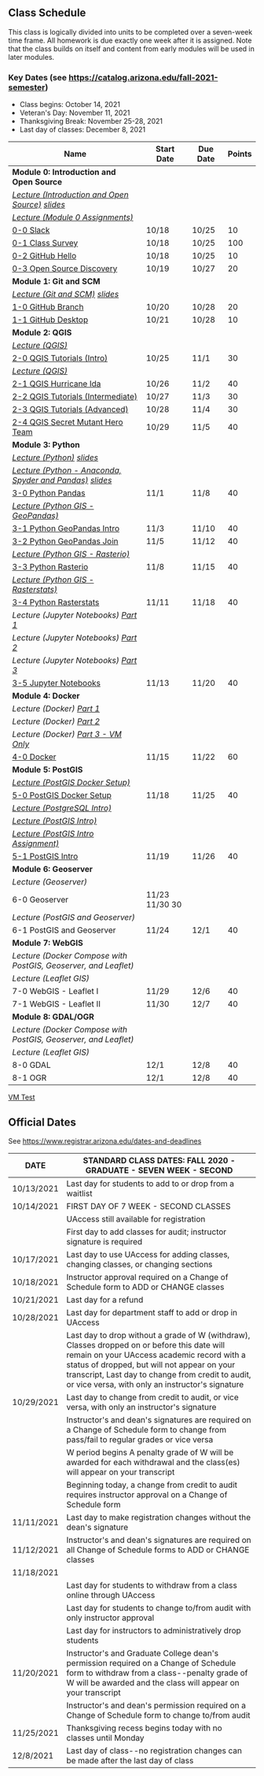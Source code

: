 
## Class Schedule

This class is logically divided into units to be completed over a seven-week time frame. All homework is due exactly one week after it is assigned. Note that the class builds on itself and content from early modules will be used in later modules.

### Key Dates (see https://catalog.arizona.edu/fall-2021-semester)
- Class begins: October 14, 2021
- Veteran's Day: November 11, 2021
- Thanksgiving Break: November 25-28, 2021
- Last day of classes:  December 8, 2021

|  **Name** | **Start Date** | **Due Date** | **Points** |
| --- | --- | --- | --- |
|  **Module 0: Introduction and Open Source** |  |  |  |
|  _[Lecture (Introduction and Open Source)](https://arizona.hosted.panopto.com/Panopto/Pages/Viewer.aspx?id=04cc21d5-9af4-4a82-aecf-adb6013f6654) [slides](https://docs.google.com/presentation/d/1FGNTisqx0IPc5MA2D1MSbp9G2RGPgNRWU0akR91QVAs/edit?usp=sharing)_ |  |  |  |
|  _[Lecture (Module 0 Assignments)](https://arizona.hosted.panopto.com/Panopto/Pages/Viewer.aspx?id=9fc4f48b-d92c-4e88-b50a-adb6015c4e8d)_ |  |  |  |
|  [0-0 Slack](https://classroom.github.com/a/qZ3g_NFJ) | 10/18 | 10/25 | 10 |
|  [0-1 Class Survey](https://classroom.github.com/a/5Zlm-FCi) | 10/18 | 10/25 | 100 |
|  [0-2 GitHub Hello](https://classroom.github.com/a/IIlfr4O1) | 10/18 | 10/25 | 10 |
|  [0-3 Open Source Discovery](https://classroom.github.com/a/yCQXUlSo) | 10/19 | 10/27 | 20 |
|  **Module 1: Git and SCM** |  |  |  |
|  _[Lecture (Git and SCM)](https://arizona.hosted.panopto.com/Panopto/Pages/Viewer.aspx?id=d3b504fb-e46c-4e5b-8fea-adb700515188) [slides](https://docs.google.com/presentation/d/1FyhN4Zb7QYgusHxbhNjKpusEC9mP6_7Q_BpCo34AH8g/edit?usp=sharing)_ |  |  |  |
|  [1-0 GitHub Branch](https://classroom.github.com/a/39Hsnkkf) | 10/20 | 10/28 | 20 |
|  [1-1 GitHub Desktop](https://classroom.github.com/a/L8_n_Awz) | 10/21 | 10/28 | 10 |
|  **Module 2: QGIS** |  |  |  |
|  _[Lecture (QGIS)](https://arizona.hosted.panopto.com/Panopto/Pages/Viewer.aspx?id=2ac7bcc7-072e-4d1d-821f-adc7005075f1)_ |  |  |  |
|  [2-0 QGIS Tutorials (Intro)](https://classroom.github.com/a/jT5JEYGE) | 10/25 | 11/1 | 30 |
|  _[Lecture (QGIS)](https://arizona.hosted.panopto.com/Panopto/Pages/Viewer.aspx?id=b7db86bd-439d-4fbd-9501-adcc00320743)_ |  |  |  |
|  [2-1 QGIS Hurricane Ida](https://classroom.github.com/a/tAQR7TOZ) | 10/26 | 11/2 | 40 |
|  [2-2 QGIS Tutorials (Intermediate)](https://classroom.github.com/a/lptNxvrc) | 10/27 | 11/3 | 30 |
|  [2-3 QGIS Tutorials (Advanced)](https://classroom.github.com/a/Dvb93Udc) | 10/28 | 11/4 | 30 |
|  [2-4 QGIS Secret Mutant Hero Team](https://classroom.github.com/a/Bii9aMCr) | 10/29 | 11/5 | 40 |
|  **Module 3: Python** |  |  |  |
|  _[Lecture (Python)](https://arizona.hosted.panopto.com/Panopto/Pages/Viewer.aspx?id=83304fba-424f-430f-87e1-adcc00448e6e) [slides](https://d2l.arizona.edu/d2l/le/content/1094533/viewContent/11628054/View)_ |  |  |  |
|  _[Lecture (Python - Anaconda, Spyder and Pandas)](https://arizona.hosted.panopto.com/Panopto/Pages/Viewer.aspx?id=724a9842-c1d7-462b-be0c-add4004b113e) [slides](https://d2l.arizona.edu/d2l/le/content/1094533/viewContent/11656475/View)_ |  |  |  |
|  [3-0 Python Pandas](https://classroom.github.com/a/fVcakB78) | 11/1 | 11/8 | 40 |
|  _[Lecture (Python GIS - GeoPandas)](https://arizona.hosted.panopto.com/Panopto/Pages/Viewer.aspx?id=98d80d3b-6c09-4734-b520-add5006228ad)_ |  |  |  |
|  [3-1 Python GeoPandas Intro](https://classroom.github.com/a/qqkd4P50) | 11/3 | 11/10 | 40 |
|  [3-2 Python GeoPandas Join](https://classroom.github.com/a/vqDR8c7B) | 11/5 | 11/12 | 40 |
|  _[Lecture (Python GIS - Rasterio)](https://arizona.hosted.panopto.com/Panopto/Pages/Viewer.aspx?id=9ce148fe-a9c5-4db4-b30a-adda004f64f0)_ |  |  |  |
|  [3-3 Python Rasterio](https://classroom.github.com/a/hDxhv9rG) | 11/8 | 11/15 | 40 |
|  _[Lecture (Python GIS - Rasterstats)](https://arizona.hosted.panopto.com/Panopto/Pages/Viewer.aspx?id=f9276c68-2ad1-4d61-81fe-addd00675de5)_ |  |  |  |
|  [3-4 Python Rasterstats](https://classroom.github.com/a/E_NHA4KC) | 11/11 | 11/18 | 40 |
|  _Lecture (Jupyter Notebooks) [Part 1](https://arizona.hosted.panopto.com/Panopto/Pages/Viewer.aspx?id=83058cd5-b723-44ef-a403-ade000666538)_ |  |  |  |
|  _Lecture (Jupyter Notebooks) [Part 2](https://arizona.hosted.panopto.com/Panopto/Pages/Viewer.aspx?id=57680476-c2d8-4d15-813f-ade0006684c0)_ |  |  |  |
|  _Lecture (Jupyter Notebooks) [Part 3](https://arizona.hosted.panopto.com/Panopto/Pages/Viewer.aspx?id=d1ecf2ef-453f-4477-9aba-ade001315860)_ |  |  |  |
|  [3-5 Jupyter Notebooks](https://classroom.github.com/a/mEkI3--k) | 11/13 | 11/20 | 40 |
|  **Module 4: Docker** |  |  |  |
|  _Lecture (Docker) [Part 1](https://arizona.hosted.panopto.com/Panopto/Pages/Viewer.aspx?id=6af3c251-fc52-48f1-8950-ade00153d47a)_ |  |  |  |
|  _Lecture (Docker) [Part 2](https://arizona.hosted.panopto.com/Panopto/Pages/Viewer.aspx?id=a567ebaa-91fc-4d1c-be18-ade00153d47e)_ |  |  |  |
|  _Lecture (Docker) [Part 3 - VM Only](https://arizona.hosted.panopto.com/Panopto/Pages/Viewer.aspx?id=c98fa9f7-1125-4b67-9708-ade00161fdac)_ |  |  |  |
|  [4-0 Docker](https://classroom.github.com/a/l2XkkM4R) | 11/15 | 11/22 | 60 |
|  **Module 5: PostGIS** |  |  |  |
|  _[Lecture (PostGIS Docker Setup)](https://arizona.hosted.panopto.com/Panopto/Pages/Viewer.aspx?id=94896c0d-3bb6-4587-90ff-ade5004c8f4b)_ |  |  |  |
|  [5-0 PostGIS Docker Setup](https://classroom.github.com/a/Ltw_mDLo) | 11/18 | 11/25 | 40 |
|  _[Lecture (PostgreSQL Intro)](https://arizona.hosted.panopto.com/Panopto/Pages/Viewer.aspx?id=909d3ccb-6090-4ef7-9957-ade50056bb35)_ |  |  |  |
|  _[Lecture (PostGIS Intro)](https://arizona.hosted.panopto.com/Panopto/Pages/Viewer.aspx?id=f5a0fe6e-b1f8-475f-99ed-ade5005f60f0)_ |  |  |  |
|  _[Lecture (PostGIS Intro Assignment)](https://arizona.hosted.panopto.com/Panopto/Pages/Viewer.aspx?id=340dc04b-dcfa-4ac4-8a5f-ade500717f39)_ |  |  |  |
|  [5-1 PostGIS Intro](https://classroom.github.com/a/BnBclPzj) | 11/19| 11/26| 40 |
|  **Module 6: Geoserver** |  |  |  |
|  _Lecture (Geoserver)_ |  |  |  |
|  6-0 Geoserver | 11/23 11/30 30 |
|  _Lecture (PostGIS and Geoserver)_ |  |  |  |
|  6-1 PostGIS and Geoserver | 11/24 | 12/1 | 40 |
|  **Module 7: WebGIS** |  |  |  |
|  _Lecture (Docker Compose with PostGIS, Geoserver, and Leaflet)_ |  |  |  |
|  _Lecture (Leaflet GIS)_ |  |  |  |
|  7-0 WebGIS - Leaflet I | 11/29 | 12/6 | 40 |
|  7-1 WebGIS - Leaflet II | 11/30 | 12/7 | 40 |
|  **Module 8: GDAL/OGR** |  |  |  |
|  _Lecture (Docker Compose with PostGIS, Geoserver, and Leaflet)_ |  |  |  |
|  _Lecture (Leaflet GIS)_ |  |  |  |
|  8-0 GDAL | 12/1 | 12/8 | 40 |
|  8-1 OGR | 12/1 | 12/8 | 40 |

[VM Test](https://classroom.github.com/a/6mYiDRKm)

## Official Dates
See https://www.registrar.arizona.edu/dates-and-deadlines

|  DATE | STANDARD CLASS DATES: FALL 2020 - GRADUATE - SEVEN WEEK - SECOND |
| --- | --- |
|  10/13/2021 | Last day for students to add to or drop from a waitlist |
|  10/14/2021 | FIRST DAY OF 7 WEEK - SECOND CLASSES |
|  | UAccess still available for registration |
|  | First day to add classes for audit; instructor signature is required |
|  10/17/2021 | Last day to use UAccess for adding classes, changing classes, or changing sections |
|  10/18/2021 | Instructor approval required on a Change of Schedule form to ADD or CHANGE classes |
|  10/21/2021 | Last day for a refund |
|  10/28/2021 | Last day for department staff to add or drop in UAccess |
|  | Last day to drop without a grade of W (withdraw),  Classes dropped on or before this date will remain on your UAccess academic record with a status of dropped, but will not appear on your transcript, Last day to change from credit to audit, or vice versa, with only an instructor's signature |
|  10/29/2021 | Last day to change from credit to audit, or vice versa, with only an instructor's signature |
|  | Instructor's and dean's signatures are required on a Change of Schedule form to change from pass/fail to regular grades or vice versa |
|  | W period begins A penalty grade of W will be awarded for each withdrawal and the class(es) will appear on your transcript |
|  | Beginning today, a change from credit to audit requires instructor approval on a Change of Schedule form |
|  11/11/2021| Last day to make registration changes without the dean's signature |
|  11/12/2021 | Instructor's and dean's signatures are required on all Change of Schedule forms to ADD or CHANGE classes |
|  11/18/2021 |  |
|  | Last day for students to withdraw from a class online through UAccess |
|  | Last day for students to change to/from audit with only instructor approval |
|  | Last day for instructors to administratively drop students |
|  11/20/2021 | Instructor's and Graduate College dean's permission required on a Change of Schedule form to withdraw from a class--penalty grade of W will be awarded and the class will appear on your transcript |
|  | Instructor's and dean's permission required on a Change of Schedule form to change to/from audit |
|  11/25/2021| Thanksgiving recess begins today with no classes until Monday |
|  12/8/2021| Last day of class--no registration changes can be made after the last day of class |
